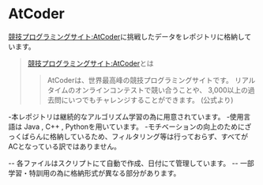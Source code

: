# AtCoder
[競技プログラミングサイト:AtCoder](https://atcoder.jp/?lang=ja)に挑戦したデータをレポジトリに格納しています。

>[競技プログラミングサイト:AtCoder](https://atcoder.jp/?lang=ja)とは
>>AtCoderは、世界最高峰の競技プログラミングサイトです。
>>リアルタイムのオンラインコンテストで競い合うことや、
>>3,000以上の過去問にいつでもチャレンジすることができます。
>>(公式より)

-本レポジトリは継続的なアルゴリズム学習の為に用意されています。
-使用言語は Java , C++ , Pythonを用いています。
-モチベーションの向上のためにざっくばらんに格納しているため、フィルタリング等は行っておらず、すべてがACとなっている訳ではありません。

-- 各ファイルはスクリプトにて自動で作成、日付にて管理しています。
-- 一部学習・特訓用の為に格納形式が異なる部分があります。
